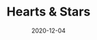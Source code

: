 --- 
title: Hearts & Stars
date: '2020-12-04'
thumb_image: images/mar-5yo/5yo-mar-hearts-and-stars.jpg
thumb_image_alt: Hearts & Stars
image: images/mar-5yo/5yo-mar-hearts-and-stars.jpg
image_alt: Hearts & Stars
template: project 
---	